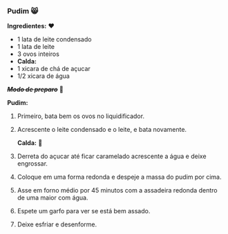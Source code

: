 ### Pudim :smile_cat:

**Ingredientes:** :heart:

- 1 lata de leite condensado
- 1 lata de leite 
- 3 ovos inteiros
- **Calda:**
- 1 xicara de chá de açucar
- 1/2 xi­cara de água

***~~Modo de preparo~~*** :spoon:

**Pudim:**

1. Primeiro, bata bem os ovos no liquidificador.

2. Acrescente o leite condensado e o leite, e bata novamente.

   **Calda:** :purple_heart:

3. Derreta do açucar até ficar caramelado acrescente a água e deixe engrossar.

4. Coloque em uma forma redonda e despeje a massa do pudim por cima.

5. Asse em forno médio por 45 minutos com a assadeira redonda dentro de uma maior com água.

6. Espete um garfo para ver se está bem assado.

7. Deixe esfriar e desenforme.

